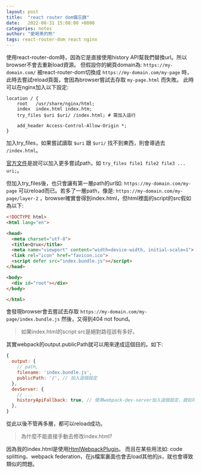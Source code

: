 ```yaml
---
layout: post
title:  "react router dom備忘錄"
date:   2022-08-31 15:08:00 +0800
categories: notes
author: "愛喝茶的熊"
tags: react-router-dom react nginx
---
```


使用react-router-dom時，因為它是直接使用history API幫我們替換url。所以browser不會去重新load資源。
但假設你的網頁domain為: `https://my-domain.com/` 被react-router-dom切換成 `https://my-domain.com/my-page` 時，此時去嘗試reload頁面，會因為browser嘗試去存取 `my-page.html` 而失敗。
此時可以在nginx加入以下設定:

```
location / {
    root   /usr/share/nginx/html;
    index  index.html index.htm;
    try_files $uri $uri/ /index.html; # 需加入這行

    add_header Access-Control-Allow-Origin *;
}
```

加入try_files，如果嘗試讀取 `$uri` 跟 `$uri/` 找不到東西，則會導過去 `/index.html`。

[官方文件](http://nginx.org/en/docs/http/ngx_http_core_module.html#try_files)是說可以加入更多嘗試path，如 `try_files file1 file2 file3 ... uri;`。

但加入try_files後，也只會讓有第一層path的url如: `https://my-domain.com/my-page` 可以reload而已。若多了一層path，像是: `https://my-domain.com/my-page/layer-2` ，browser確實會得到index.html，但html裡面的script的src假如為以下:

```html
<!DOCTYPE html>
<html lang="en">

<head>
  <meta charset="utf-8">
  <title>Qrux</title>
  <meta name="viewport" content="width=device-width, initial-scale=1">
  <link rel="icon" href="favicon.ico">
  <script defer src="index.bundle.js"></script>
</head>

<body>
  <div id="root"></div>
</body>

</html>
```

會發現browser會去嘗試去存取 `https://my-domain.com/my-page/index.bundle.js` 然後，又得到404 not found。
> 如果index.html的script src是絕對路徑該有多好。

其實webpack的output.publicPath就可以用來達成這個目的。如下:

```js
{
  output: {
    // path,
    filename: 'index.bundle.js',
    publicPath: '/', // 加入這個設定
  },
  devServer: {
    // ...
    historyApiFallback: true, // 使用webpack-dev-server加入這個設定，就如同try_files
  },
}
```

從此以後不管再多層，都可以reload成功。

> 為什麼不能直接手動去修改index.html?

因為我的index.html是使用[HtmlWebpackPlugin](https://webpack.js.org/plugins/html-webpack-plugin/)。
而且在某些用法如: code splitting、webpack federation，在js檔案裏面也會去load其他的js，就也會導致類似的問題。